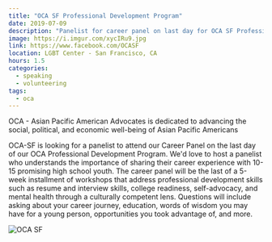 ```yaml
---
title: "OCA SF Professional Development Program"
date: 2019-07-09
description: "Panelist for career panel on last day for OCA SF Professional Development Program"
image: https://i.imgur.com/xycIRu9.jpg
link: https://www.facebook.com/OCASF
location: LGBT Center - San Francisco, CA
hours: 1.5
categories:
  - speaking
  - volunteering
tags:
  - oca
---
```


OCA - Asian Pacific American Advocates is dedicated to advancing the social, political, and economic well-being of Asian Pacific Americans

OCA-SF is looking for a panelist to attend our Career Panel on the last day of our OCA Professional Development Program. We'd love to host a panelist who understands the importance of sharing their career experience with 10-15 promising high school youth. The career panel will be the last of a 5-week installment of workshops that address professional development skills such as resume and interview skills, college readiness, self-advocacy, and mental health through a culturally competent lens. Questions will include asking about your career journey, education, words of wisdom you may have for a young person, opportunities you took advantage of, and more.

![OCA SF](https://i.imgur.com/7di78SP.jpg)

